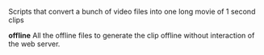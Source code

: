 Scripts that convert a bunch of video files into one long movie of 1 second clips


**offline**
All the offline files to generate the clip offline without interaction of the web server.
